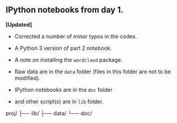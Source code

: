 ## IPython notebooks from day 1.

**[Updated]** 
+ Corrected a number of minor typos in the codes.
+ A Python 3 version of part 2 notebook.
+ A note on installing the `wordcloud` package. 

+ Raw data are in the `data` folder (files in this folder are not to be modified). 
+ IPython notebooks are in the `doc` folder 
+ and other script(s) are in `lib` folder. 

 proj/
  ├── lib/
  ├── data/
  └── doc/
